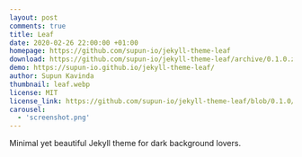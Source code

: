 ```yaml
---
layout: post
comments: true
title: Leaf
date: 2020-02-26 22:00:00 +01:00
homepage: https://github.com/supun-io/jekyll-theme-leaf
download: https://github.com/supun-io/jekyll-theme-leaf/archive/0.1.0.zip
demo: https://supun-io.github.io/jekyll-theme-leaf/
author: Supun Kavinda
thumbnail: leaf.webp
license: MIT
license_link: https://github.com/supun-io/jekyll-theme-leaf/blob/0.1.0/LICENSE.txt
carousel:
  - 'screenshot.png'
---
```


Minimal yet beautiful Jekyll theme for dark background lovers.
